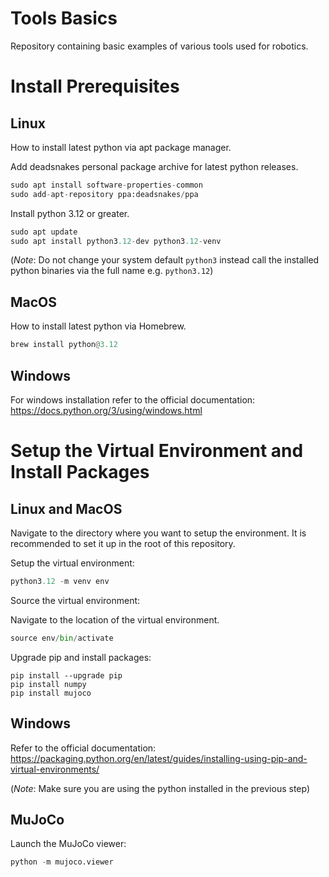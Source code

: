 # Tools Basics

Repository containing basic examples of various tools used for robotics.

# Install Prerequisites

## Linux

How to install latest python via apt package manager.

Add deadsnakes personal package archive for latest python releases.

```python
sudo apt install software-properties-common
sudo add-apt-repository ppa:deadsnakes/ppa
```

Install python 3.12 or greater.

```python
sudo apt update
sudo apt install python3.12-dev python3.12-venv
```

(*Note*: Do not change your system default `python3` instead call the installed python binaries via the full name e.g. `python3.12`)

## MacOS

How to install latest python via Homebrew.

```python
brew install python@3.12
```

## Windows

For windows installation refer to the official documentation: <https://docs.python.org/3/using/windows.html>

# Setup the Virtual Environment and Install Packages

## Linux and MacOS

Navigate to the directory where you want to setup the environment. It is recommended to set it up in the root of this repository.

Setup the virtual environment:

```python
python3.12 -m venv env
```

Source the virtual environment:

Navigate to the location of the virtual environment.
```python
source env/bin/activate
```

Upgrade pip and install packages:

```python3
pip install --upgrade pip
pip install numpy
pip install mujoco
```

## Windows

Refer to the official documentation: <https://packaging.python.org/en/latest/guides/installing-using-pip-and-virtual-environments/>

(*Note*: Make sure you are using the python installed in the previous step)

## MuJoCo

Launch the MuJoCo viewer:
```python
python -m mujoco.viewer
```
